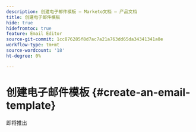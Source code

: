 ```yaml
---
description: 创建电子邮件模板 — Marketo文档 — 产品文档
title: 创建电子邮件模板
hide: true
hidefromtoc: true
feature: Email Editor
source-git-commit: 1cc876285f8d7ac7a21a763dd65da34341341a0e
workflow-type: tm+mt
source-wordcount: '18'
ht-degree: 0%

---
```


# 创建电子邮件模板 {#create-an-email-template}

即将推出
